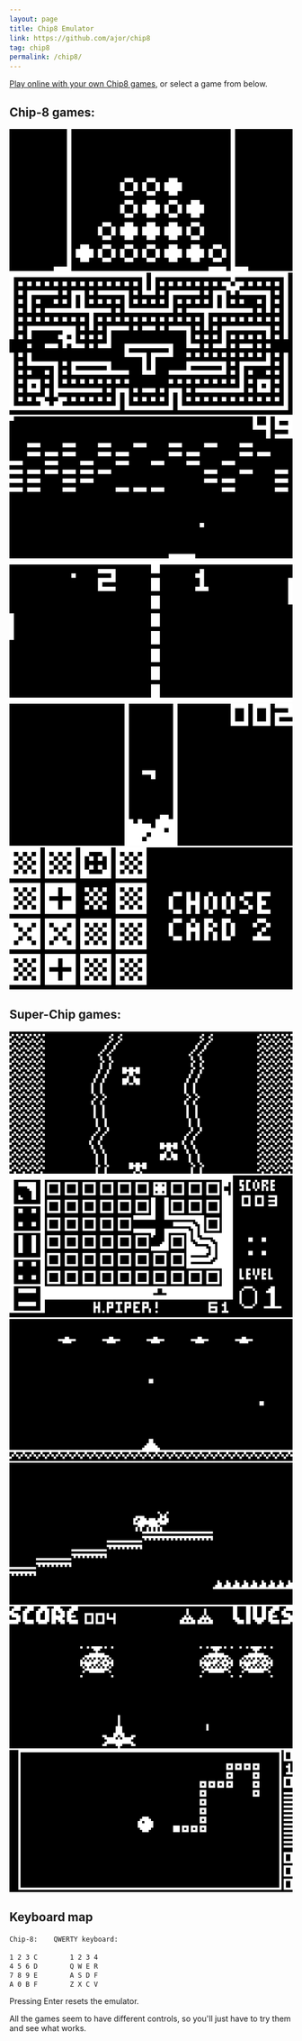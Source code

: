 ```yaml
---
layout: page
title: Chip8 Emulator
link: https://github.com/ajor/chip8
tag: chip8
permalink: /chip8/
---
```


[Play online with your own Chip8 games](chip8.html), or select a game from below.

## Chip-8 games:

[![Chip8 screenshot](/images/chip8/connect4.png)](chip8.html?rom=/chip8/games/CONNECT4&speed=1)
[![Chip8 screenshot](/images/chip8/blinky.png)](chip8.html?rom=/chip8/games/BLINKY&speed=10)
[![Chip8 screenshot](/images/chip8/brix.png)](chip8.html?rom=/chip8/games/BRIX&speed=10)
[![Chip8 screenshot](/images/chip8/pong.png)](chip8.html?rom=/chip8/games/PONG2&speed=10)
[![Chip8 screenshot](/images/chip8/tetris.png)](chip8.html?rom=/chip8/games/TETRIS&speed=10)
[![Chip8 screenshot](/images/chip8/hidden.png)](chip8.html?rom=/chip8/games/HIDDEN&speed=1)

## Super-Chip games:

[![Chip8 screenshot](/images/chip8/super-car.png)](chip8.html?rom=/chip8/games/CAR&speed=50)
[![Chip8 screenshot](/images/chip8/super-piper.png)](chip8.html?rom=/chip8/games/PIPER&speed=20)
[![Chip8 screenshot](/images/chip8/super-alien.png)](chip8.html?rom=/chip8/games/ALIEN&speed=50)
[![Chip8 screenshot](/images/chip8/super-ant.png)](chip8.html?rom=/chip8/games/ANT&speed=30)
[![Chip8 screenshot](/images/chip8/super-spacefig.png)](chip8.html?rom=/chip8/games/SPACEFIG&speed=50)
[![Chip8 screenshot](/images/chip8/super-worm.png)](chip8.html?rom=/chip8/games/WORM3&speed=20)

## Keyboard map
    Chip-8:    QWERTY keyboard:

    1 2 3 C        1 2 3 4
    4 5 6 D        Q W E R
    7 8 9 E        A S D F
    A 0 B F        Z X C V

Pressing Enter resets the emulator.

All the games seem to have different controls, so you'll just have to try them and see what works.
